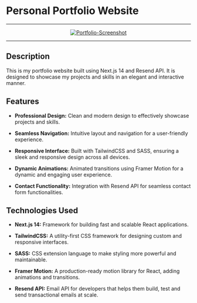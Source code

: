 # Personal Portfolio Website
<hr/>
<div align="center">
    <a href="https://saxenaparas.vercel.app/" target="_blank">
<!--  <img src="https://github.com/saxenaparas/Personal-Portfolio/blob/main/assets/portfolioScreenshot.png" alt="Portfolio-Screenshot"> -->
      <img src="https://github.com/saxenaparas/Personal-Portfolio/blob/main/assets/portfolio.gif" alt="Portfolio-Screenshot">
    </a>
</div>
<hr/>

## Description

This is my portfolio website built using Next.js 14 and Resend API. It is designed to showcase my projects and skills in an elegant and interactive manner.

## Features

- **Professional Design:** Clean and modern design to effectively showcase projects and skills.

- **Seamless Navigation:** Intuitive layout and navigation for a user-friendly experience.
  
- **Responsive Interface:** Built with TailwindCSS and SASS, ensuring a sleek and responsive design across all devices.
  
- **Dynamic Animations:** Animated transitions using Framer Motion for a dynamic and engaging user experience.
  
- **Contact Functionality:** Integration with Resend API for seamless contact form functionalities.

## Technologies Used

- **Next.js 14:** Framework for building fast and scalable React applications.
  
- **TailwindCSS:** A utility-first CSS framework for designing custom and responsive interfaces.
  
- **SASS:** CSS extension language to make styling more powerful and maintainable.
  
- **Framer Motion:** A production-ready motion library for React, adding animations and transitions.

- **Resend API:** Email API for developers that helps them build, test and send transactional emails at scale.
